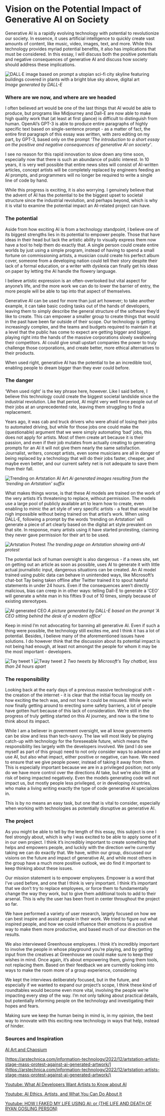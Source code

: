 # Vision on the Potential Impact of Generative AI on Society

Generative AI is a rapidly evolving technology with potential to revolutionize our society. In essence, it uses artificial intelligence to quickly create vast amounts of content, like music, video, images, text, and more. While this technology provides myriad potential benefits, it also has implications that must be considered. In this essay, I will discuss both the positive potentials and negative consequences of generative AI and discuss how society should address these implications.

![DALL·E image based on prompt a utopian sci-fi city skyline featuring buildings covered in plants with a bright blue sky above, digital art](https://user-images.githubusercontent.com/9715331/208249678-25db06f4-3f0f-44a0-87a6-0a5d61f49cb3.png)
_Image generated by DALL-E_


### Where are we now, and where are we headed

I often believed art would be one of the last things that AI would be able to produce, but programs like Midjourney and Dall-E are now able to make high quality work that (at least at first glance) is difficult to distinguish from human. OpenAI’s GPT-3 is able to produce entire paragraphs of highly specific text based on single-sentence prompt - as a matter of fact, the entire first paragraph of this essay was written, with zero editing on my part, by GPT-3, based only on the prompt _'The introduction to a short essay on the positive and negative consequences of generative AI on society’_.

I see no reason for this rapid innovation to slow down any time soon, especially now that there is such an abundance of public interest. In 10 years, it is very well possible that entire news sites will consist of AI-written articles, concept artists will be completely replaced by engineers feeding an AI prompts, and programmers will no longer be required to write a single line of code by hand.

While this progress is exciting, it is also worrying. I genuinely believe that the advent of AI has the potential to be the biggest upset to societal structure since the industrial revolution, and perhaps beyond, which is why it is vital to examine the potential impact an AI-related project can have.

### The potential

Aside from how exciting AI is from a technology standpoint, I believe one of its biggest strengths lies in its potential to empower people. Those that have ideas in their head but lack the artistic ability to visually express them now have a tool to help them do exactly that. A single person could create entire worlds by just using a simple program, instead of having to spend a small fortune on commissioning artists, a musician could create his perfect album cover, someone from a developing nation could tell their story despite their lack of a formal education, or a writer with dyslexia can finally get his ideas on paper by letting the AI handle the flowery language.

I believe artistic expression is an often-overlooked but vital aspect for anyone’s life, and the more work we can do to lower the barrier of entry, the more people will be able to tap into that aspect of themselves.

Generative AI can be used for more than just art however; to take another example, it can take basic coding tasks out of the hands of developers, leaving them to simply describe the general structure of the software they’d like to create. This can empower a smaller group to create things that would in the past have been far outside of their scope. Our technology is getting increasingly complex, and the teams and budgets required to maintain it at a level that the public has come to expect are getting bigger and bigger, playing right into the hands of the massive corporations slowly swallowing their competitors. AI could give small upstart companies the power to truly challenge those corporations, and create better, more ethical alternatives to their products.

When used right, generative AI has the potential to be an incredible tool, enabling people to dream bigger than they ever could before.

### The danger

‘When used right’ is the key phrase here, however. Like I said before, I believe this technology could create the biggest societal landslide since the industrial revolution. Like that period, AI might very well force people out of their jobs at an unprecedented rate, leaving them struggling to find a replacement. 

Years ago, it was cab and truck drivers who were afraid of losing their jobs to automated driving, but while for those jobs one could make the (questionable) argument that we were simply automating ‘bad’ jobs, this does not apply for artists. Most of them create art because it is their passion, and even if their job mutates from actually creating to generating prompts for an AI it will not give them nearly the same satisfaction. Journalist, writers, concept artists, even some musicians are all in danger of being replaced by a technology that will do their jobs faster, cheaper, and maybe even better, and our current safety net is not adequate to save them from their fall.

![Trending on Artstation AI Art](https://user-images.githubusercontent.com/9715331/208248364-7f8ef72a-946a-4aed-babf-17eb5db0c574.png)
_Ai generated images resulting from the 'trending on Artstation' suffix_

What makes things worse, is that these AI models are trained on the work of the very artists it’s threatening to replace, without permission. The models use a large pool of publicly available art to learn how to create, even enabling to mimic the art style of very specific artists - a feat that would be nigh impossible without being trained on that artist’s work. When using DALL-E, following a prompt by the words ‘trending on Artstation’ will generate a piece of art clearly based on the digital art style prevalent on that site. In response, many artists using it have started protesting, claiming they never gave permission for their art to be used.

![Artstation Protest](https://user-images.githubusercontent.com/9715331/208248335-42ccee4b-f2b9-483b-9446-f5357f4acdb0.png)
_The trending page on Artstation showing anti-AI protest_

The potential lack of human oversight is also dangerous - if a news site, set on getting out an article as soon as possible, uses AI to generate it with little actual journalistic input, dangerous situations can be created. An AI model trained using public data can behave in unintended ways, like Microsoft’s chat-bot Tay being taken offline after Twitter trained it to spout hateful statements in under 24 hours. Even if the consequences aren’t directly malicious, bias can creep in in other ways: telling Dall-E to generate a ‘CEO’ will generate a white man in his fifties 9 out of 10 times, simply because of existing stereotypes. 

![AI generated CEO](https://user-images.githubusercontent.com/9715331/208248430-d7e55db5-d45c-4d6e-90c1-40e4d6df8b84.png)
_A picture generated by DALL-E based on the prompt 'A CEO sitting behind the desk of a modern office'_

Keep in mind I’m not advocating for banning all generative AI. Even if such a thing were possible, the technology still excites me, and I think it has a lot of potential. Besides, I believe many of the aforementioned issues have solutions. I do however think that the discussion about its potential impact is not being had enough, at least not amongst the people for whom it may be the most important - developers.

![Tay tweet 1](https://user-images.githubusercontent.com/9715331/208248516-b0f0b258-ec6b-4fce-8d6a-0da42c465c57.png)
![Tway tweet 2](https://user-images.githubusercontent.com/9715331/208248532-7367ac84-a153-4e6f-a6bf-49d1b76c9634.png)
_Two tweets by Microsoft's Tay chatbot, less than 24 hours apart_


### The responsibility

Looking back at the early days of a previous massive technological shift - the creation of the internet - it is clear that the initial focus lay mostly on how exciting the tech was, and not how it could be misused. While we’re now finally getting around to erecting some safety barriers, a lot of people have gotten hurt because of this lack of consideration. We’re still in the progress of truly getting started on this AI journey, and now is the time to think about its impact.

While I am a believer in government oversight, we all know governments can be slow and less than tech-savvy. The law will most likely be playing catch-up with technology for the foreseeable future, which means the responsibility lies largely with the developers involved. We (and I do see myself as part of this group) need to not only consider ways to advance and use AI, but also what impact, either positive or negative, can have. We need to ensure that we give people power, instead of taking it away from them. This is especially important because we are in a privileged position; not only do we have more control over the directions AI take, but we’re also little at risk of being impacted negatively. Even the models generating code will not impact us, but mostly people less privileged, or in developing countries, who make a living writing exactly the type of code generative AI specializes in.

This is by no means an easy task, but one that is vital to consider, especially when working with technologies as potentially disruptive as generative AI.

### The project

As you might be able to tell by the length of this essay, this subject is one I feel strongly about, which is why I was excited to be able to apply some of it in our own project. I think it’s incredibly important to create something that helps and empowers people, and luckily with the direction we’re currently taking we can do exactly that. We have, within our group, discussed our visions on the future and impact of generative AI, and while most others in the group have a much more positive outlook, we do find it important to keep thinking about these issues.

Our mission statement is to empower employees. Empower is a word that I’ve used before, and one that I think is very important. I think it’s important that we don’t try to replace employees, or force them to fundamentally change the way they work, but to give them additional tools to add to their arsenal. This is why the user has been front in center throughout the project so far.

We have performed a variety of user research, largely focused on how we can best inspire and assist people in their work. We tried to figure out what inspired people, and how we could influence their emotions in a positive way to make them more productive, and based much of our direction on the results.

We also interviewed Greenhouse employees. I think it’s incredibly important to involve the people in whose playground you’re playing, and by getting input from the creatives at Greenhouse we could make sure to keep their wishes in mind. Once again, it’s about empowering them, giving them tools, not replacing them. Based on their feedback we are currently looking into ways to make the room more of a group experience, considering 

We kept the interviews deliberately focused, but in the future, and especially if we wanted to expand our project’s scope, I think these kind of roundtables would become even more vital, involving the people we’re impacting every step of the way. I’m not only talking about practical details, but potentially informing people on the technology and investigating their hopes and fears. 

Making sure we keep the human being in mind is, in my opinion, the best way to innovate with this exciting new technology in ways that help, instead of hinder.

### Sources and Inspiration

[AI Art and Chaosium](https://www.chaosium.com/blogai-art-and-chaosium-16-dec-2022/?fbclid=IwAR3Yjb0HAk7e2fj_GFxxHo7-Qko6xjimzXUz62QjduKiiMeryHhxSFDYJfs)

[https://arstechnica.com/information-technology/2022/12/artstation-artists-stage-mass-protest-against-ai-generated-artwork/](https://arstechnica.com/information-technology/2022/12/artstation-artists-stage-mass-protest-against-ai-generated-artwork/)

[Youtube: What AI Developers Want Artists to Know about AI](https://www.youtube.com/watch?v=K_Bqq09Kaxk)

[Youtube: AI Ethics, Artists, and What You Can Do About It](https://www.youtube.com/watch?v=Nn_w3MnCyDY)

[Youtube: HOW I FAKED MY LIFE USING AI: or (THE LIFE AND DEATH OF RYAN GOSLING PERSON)](https://www.youtube.com/watch?v=FRClNMC_z-s)
